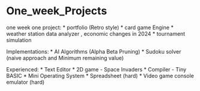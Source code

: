 
# One_week_Projects

one week one project:
	* portfolio (Retro style)
	* card game Engine
	* weather station data analyzer , economic changes in 2024
	* tournament simulation

Implementations:
	* AI Algorithms (Alpha Beta Pruning)
	* Sudoku solver (naive approach and Minimum remaining value)


Experienced:
	* Text Editor
	* 2D game - Space Invaders
	* Compiler - Tiny BASIC
	* Mini Operating System
	* Spreadsheet (hard)
	* Video game console emulator (hard)
